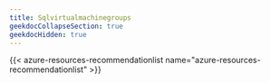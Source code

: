 ```yaml
---
title: Sqlvirtualmachinegroups
geekdocCollapseSection: true
geekdocHidden: true
---
```


{{< azure-resources-recommendationlist name="azure-resources-recommendationlist" >}}
